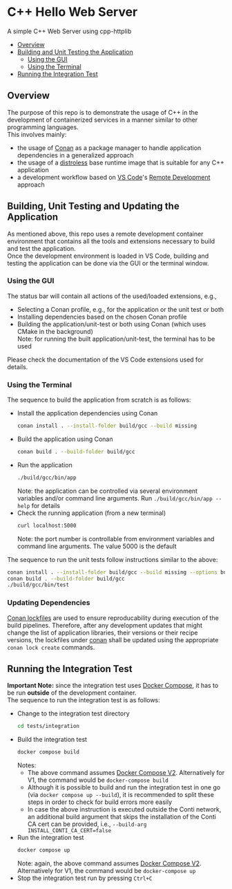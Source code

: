 # C++ Hello Web Server
A simple C++ Web Server using cpp-httplib  

- [Overview](#overview)
- [Building and Unit Testing the Application](#building-and-unit-testing-the-application)
    * [Using the GUI](#using-the-gui)
    * [Using the Terminal](#using-the-terminal)
- [Running the Integration Test](#running-the-integration-test)

## Overview
The purpose of this repo is to demonstrate the usage of C++ in the development of containerized services in a manner similar to other programming languages.  
This involves mainly:
- the usage of [Conan](https://conan.io/) as a package manager to handle application dependencies in a generalized approach
- the usage of a [distroless](https://github.com/GoogleContainerTools/distroless) base runtime image that is suitable for any C++ application
- a development workflow based on [VS Code](https://code.visualstudio.com/)'s [Remote Development](https://code.visualstudio.com/docs/remote/remote-overview) approach

## Building, Unit Testing and Updating the Application
As mentioned above, this repo uses a remote development container environment that contains all the tools and extensions necessary to build and test the application.  
Once the development environment is loaded in VS Code, building and testing the application can be done via the GUI or the terminal window.  

### Using the GUI
The status bar will contain all actions of the used/loaded extensions, e.g.,
- Selecting a Conan profile, e.g., for the application or the unit test or both
- Installing dependencies based on the chosen Conan profile
- Building the application/unit-test or both using Conan (which uses CMake in the background)  
Note: for running the built application/unit-test, the terminal has to be used  

Please check the documentation of the VS Code extensions used for details.  

### Using the Terminal
The sequence to build the application from scratch is as follows:
- Install the application dependencies using Conan
    ````bash
    conan install . --install-folder build/gcc --build missing
    ````
- Build the application using Conan
    ````bash
    conan build . --build-folder build/gcc
    ````
- Run the application
    ````bash
    ./build/gcc/bin/app
    ````
    Note: the application can be controlled via several environment variables and/or command line arguments.
          Run `./build/gcc/bin/app --help` for details
- Check the running application (from a new terminal)
    ````bash
    curl localhost:5000
    ````
    Note: the port number is controllable from environment variables and command line arguments. The value 5000 is the default  

The sequence to run the unit tests follow instructions similar to the above:
````bash
conan install . --install-folder build/gcc --build missing --options build_unittest=True
conan build . --build-folder build/gcc
./build/gcc/bin/test
````

### Updating Dependencies
[Conan lockfiles](https://docs.conan.io/en/latest/versioning/lockfiles/introduction.html) are used to ensure reproducability during execution of the build pipelines. Therefore, after any development updates that might change the list of application libraries, their versions or their recipe versions, the lockfiles under [conan](conan/) shall be updated using the appropriate `conan lock create` commands.  

## Running the Integration Test
__Important Note:__ since the integration test uses [Docker Compose](https://docs.docker.com/compose/), it has to be run __outside__ of the development container.  
The sequence to run the integration test is as follows:
- Change to the integration test directory
    ````bash
    cd tests/integration
    ````
- Build the integration test
    ````bash
    docker compose build
    ````
    Notes:
    * The above command assumes [Docker Compose V2](https://docs.docker.com/compose/#compose-v2-and-the-new-docker-compose-command). Alternatively for V1, the command would be `docker-compose build`
    * Although it is possible to build and run the integration test in one go (via `docker compose up --build`), it is recommended to split these steps in order to check for build errors more easily
    * In case the above instruction is executed outside the Conti network, an additional build argument that skips the installation of the Conti CA cert can be provided, i.e., `--build-arg INSTALL_CONTI_CA_CERT=false`
- Run the integration test
    ````bash
    docker compose up
    ````
    Note: again, the above command assumes [Docker Compose V2](https://docs.docker.com/compose/#compose-v2-and-the-new-docker-compose-command). Alternatively for V1, the command would be `docker-compose up`
- Stop the integration test run by pressing `Ctrl+C`
